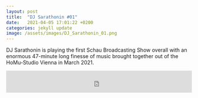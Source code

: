 ```yaml
---
layout: post
title:  "DJ Sarathonin #01"
date:   2021-04-05 17:01:22 +0200
categories: jekyll update
image: /assets/images/DJ_Sarathonin_01.png
---
```



DJ Sarathonin is playing the first Schau Broadcasting Show overall with an enormous 47-minute long finesse of music brought together out of the HoMu-Studio Vienna in March 2021.

<iframe width="100%" height="60" src="https://www.mixcloud.com/widget/iframe/?hide_cover=1&mini=1&light=1&feed=%2F_schau%2Fdj-saratonin%2F" frameborder="0" ></iframe>

[jekyll-docs]: https://jekyllrb.com/docs/home
[jekyll-gh]:   https://github.com/jekyll/jekyll
[jekyll-talk]: https://talk.jekyllrb.com/
